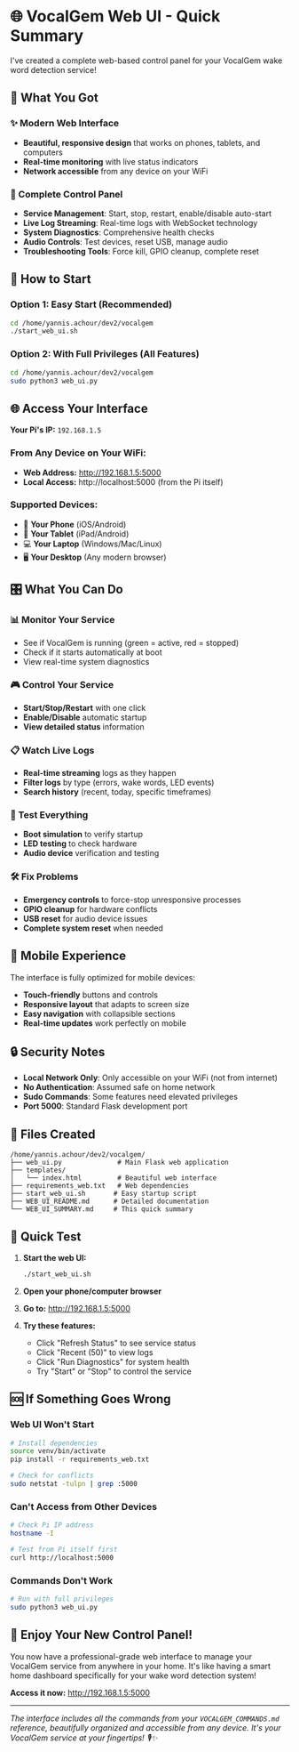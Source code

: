 # 🌐 VocalGem Web UI - Quick Summary

I've created a complete web-based control panel for your VocalGem wake word detection service! 

## 🎯 What You Got

### ✨ Modern Web Interface
- **Beautiful, responsive design** that works on phones, tablets, and computers
- **Real-time monitoring** with live status indicators
- **Network accessible** from any device on your WiFi

### 🔧 Complete Control Panel
- **Service Management**: Start, stop, restart, enable/disable auto-start
- **Live Log Streaming**: Real-time logs with WebSocket technology
- **System Diagnostics**: Comprehensive health checks
- **Audio Controls**: Test devices, reset USB, manage audio
- **Troubleshooting Tools**: Force kill, GPIO cleanup, complete reset

## 🚀 How to Start

### Option 1: Easy Start (Recommended)
```bash
cd /home/yannis.achour/dev2/vocalgem
./start_web_ui.sh
```

### Option 2: With Full Privileges (All Features)
```bash
cd /home/yannis.achour/dev2/vocalgem
sudo python3 web_ui.py
```

## 🌐 Access Your Interface

**Your Pi's IP:** `192.168.1.5`

### From Any Device on Your WiFi:
- **Web Address:** http://192.168.1.5:5000
- **Local Access:** http://localhost:5000 (from the Pi itself)

### Supported Devices:
- 📱 **Your Phone** (iOS/Android)
- 📱 **Your Tablet** (iPad/Android)
- 💻 **Your Laptop** (Windows/Mac/Linux)
- 🖥️ **Your Desktop** (Any modern browser)

## 🎛️ What You Can Do

### 📊 Monitor Your Service
- See if VocalGem is running (green = active, red = stopped)
- Check if it starts automatically at boot
- View real-time system diagnostics

### 🎮 Control Your Service  
- **Start/Stop/Restart** with one click
- **Enable/Disable** automatic startup
- **View detailed status** information

### 📋 Watch Live Logs
- **Real-time streaming** logs as they happen
- **Filter logs** by type (errors, wake words, LED events)
- **Search history** (recent, today, specific timeframes)

### 🧪 Test Everything
- **Boot simulation** to verify startup
- **LED testing** to check hardware
- **Audio device** verification and testing

### 🛠️ Fix Problems
- **Emergency controls** to force-stop unresponsive processes
- **GPIO cleanup** for hardware conflicts  
- **USB reset** for audio device issues
- **Complete system reset** when needed

## 📱 Mobile Experience

The interface is fully optimized for mobile devices:
- **Touch-friendly** buttons and controls
- **Responsive layout** that adapts to screen size
- **Easy navigation** with collapsible sections
- **Real-time updates** work perfectly on mobile

## 🔒 Security Notes

- **Local Network Only**: Only accessible on your WiFi (not from internet)
- **No Authentication**: Assumed safe on home network
- **Sudo Commands**: Some features need elevated privileges
- **Port 5000**: Standard Flask development port

## 📁 Files Created

```
/home/yannis.achour/dev2/vocalgem/
├── web_ui.py              # Main Flask web application
├── templates/
│   └── index.html         # Beautiful web interface
├── requirements_web.txt   # Web dependencies
├── start_web_ui.sh       # Easy startup script
├── WEB_UI_README.md      # Detailed documentation
└── WEB_UI_SUMMARY.md     # This quick summary
```

## 🎯 Quick Test

1. **Start the web UI:**
   ```bash
   ./start_web_ui.sh
   ```

2. **Open your phone/computer browser**

3. **Go to:** http://192.168.1.5:5000

4. **Try these features:**
   - Click "Refresh Status" to see service status
   - Click "Recent (50)" to view logs
   - Click "Run Diagnostics" for system health
   - Try "Start" or "Stop" to control the service

## 🆘 If Something Goes Wrong

### Web UI Won't Start
```bash
# Install dependencies
source venv/bin/activate
pip install -r requirements_web.txt

# Check for conflicts
sudo netstat -tulpn | grep :5000
```

### Can't Access from Other Devices
```bash
# Check Pi IP address
hostname -I

# Test from Pi itself first
curl http://localhost:5000
```

### Commands Don't Work
```bash
# Run with full privileges
sudo python3 web_ui.py
```

## 🎉 Enjoy Your New Control Panel!

You now have a professional-grade web interface to manage your VocalGem service from anywhere in your home. It's like having a smart home dashboard specifically for your wake word detection system!

**Access it now:** http://192.168.1.5:5000

---

*The interface includes all the commands from your `VOCALGEM_COMMANDS.md` reference, beautifully organized and accessible from any device. It's your VocalGem service at your fingertips! 🎙️✨* 